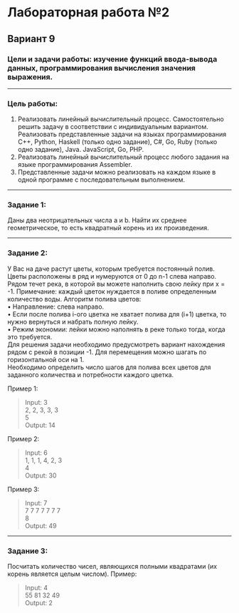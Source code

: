 # Лабораторная работа №2
## Вариант 9

### Цели и задачи работы: изучение функций ввода-вывода данных, программирования вычисления значения выражения.
---
### Цель работы:
1. Реализовать линейный вычислительный процесс. Самостоятельно решить
задачу в соответствии с индивидуальным вариантом. Реализовать
представленные задачи на языках программирования C++, Python, Haskell (только одно задание), C#, Go, Ruby (только одно задание), Java.
JavaScript, Go, PHP.
2. Реализовать линейный вычислительный процесс любого задания на языке
программирования Assembler.
3. Представленные задачи можно реализовать на каждом языке в одной
программе с последовательным выполнением.


<!-- ---
### Методика выполнения работы:
1. Определить типы используемых в программе данных.
2. Описать переменные.
3. Написать функции ввода-вывода.
4. Разработать алгоритм решения задачи по индивидуальному заданию.
5. Написать и отладить программу с вводом-выводом информации
6. Протестировать работу программы на различных исходных данных.
7. Изменить формат вывода, проверить работу программы при другом формате
вывода. -->
---
### Заданиe 1:

Даны два неотрицательных числа a и b. Найти их среднее геометрическое, то есть квадратный корень из их произведения.
***
### Заданиe 2:
У Вас на даче растут цветы, которым требуется постоянный полив. Цветы расположены в ряд и нумеруются от 0 до n-1 слева направо. Рядом течет река, в которой вы можете наполнить свою лейку при x = -1. Примечание: каждый цветок нуждается в поливе определенным количество воды. Алгоритм полива цветов:\
• Направление: слева направо.\
• Если после полива i-ого цветка не хватает полива для (i+1) цветка, то
нужно вернуться и набрать полную лейку.\
• Режим экономии: лейки можно наполнять в реке только тогда, когда это
требуется.\
Для решения задачи необходимо предусмотреть вариант нахождения рядом с рекой
в позиции -1. Для перемещения можно шагать по горизонтальной оси на 1.\
Необходимо определить число шагов для полива всех цветов для заданного
количества и потребности каждого цветка.

 Пример 1:
>Input: 3\
2, 2, 3, 3, 3\
5\
>Output: 14

Пример 2:
>Input: 6\
1, 1, 1, 4, 2, 3\
4\
>Output: 30

Пример 3:
>Input: 7\
7 7 7 7 7 7 7\
8\
>Output: 49
***

### Задание 3:

Посчитать количество чисел, являющихся полными квадратами (их корень
является целым числом). 
Пример: 
>Input: 4\
55 81 32 49 \
>Output: 2

